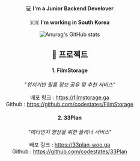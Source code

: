 <div align="center">
 

  💻   **I'm a Junior Backend Develover**    

  🇰🇷  **I'm working in South Korea**



![Anurag's GitHub stats](https://github-readme-stats.vercel.app/api?username=hyeongirlife&show_icons=true&theme=radical)



## 📖 프로젝트
#### 1. FilmStorage

_"위치기반 필름 정보 공유 및 추천 서비스"_

배포 링크 : https://filmstorage.ga</br>
Github : https://github.com/codestates/FilmStorage

#### 2. 33Plan

_"메타인지 향상을 위한 플래너 서비스"_

배포 링크 : https://33plan-woo.ga</br>
Github : https://github.com/codestates/33Plan
</div>
